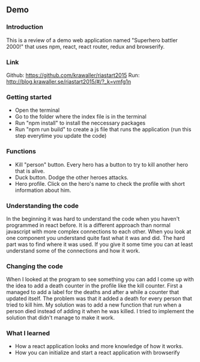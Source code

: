 ## Demo

### Introduction
This is a review of a demo web application named "Superhero battler 2000!" that uses npm, react, react router, redux and browserify.

### Link
Github: https://github.com/krawaller/riastart2015
Run: http://blog.krawaller.se/riastart2015/#/?_k=vmfg1n

### Getting started
- Open the terminal
- Go to the folder where the index file is in the terminal
- Run "npm install" to install the neccessary packages
- Run "npm run build" to create a js file that runs the application (run this step everytime you update the code) 

### Functions
- Kill "person" button. Every hero has a button to try to kill another hero that is alive.
- Duck button. Dodge the other heroes attacks.
- Hero profile. Click on the hero's name to check the profile with short information about him.

### Understanding the code
In the beginning it was hard to understand the code when you haven't programmed in react before.
It is a different approach than normal javascript with more complex connections to each other.
When you look at one component you understand quite fast what it was and did.
The hard part was to find where it was used.
If you give it some time you can at least understand some of the connections and how it work.

### Changing the code
When I looked at the program to see something you can add I come up with the idea to add a death counter in
the profile like the kill counter. First a managed to add a label for the deaths and
after a while a counter that updated itself. The problem was that it added a death
for every person that tried to kill him. My solution was to add a new function that
run when a person died instead of adding it when he was killed. I tried to implement
the solution that didn't manage to make it work.

### What I learned
- How a react application looks and more knowledge of how it works. 
-  How you can initialize and start a react application with browserify